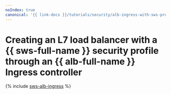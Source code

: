```yaml
---
noIndex: true
canonical: '{{ link-docs }}/tutorials/security/alb-ingress-with-sws-profile'
---
```


# Creating an L7 load balancer with a {{ sws-full-name }} security profile through an {{ alb-full-name }} Ingress controller

{% include [sws-alb-ingress](../../../_tutorials/security/sws-alb-ingress.md) %}
